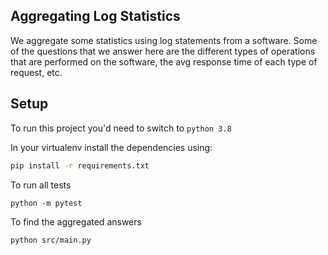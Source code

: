 ## Aggregating Log Statistics

We aggregate some statistics using log statements from a software. Some of the questions that we answer here are the different types of operations that are performed on the software, the avg response time of each type of request, etc.

## Setup

To run this project you'd need to switch to `python 3.8`

In your virtualenv install the dependencies using:

```bash
pip install -r requirements.txt
```

To run all tests

```python3
python -m pytest
```

To find the aggregated answers

```python3
python src/main.py
```
